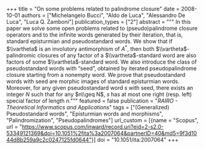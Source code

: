+++
title = "On some problems related to palindrome closure"
date = 2008-10-01
authors = ["Michelangelo Bucci", "Aldo de Luca", "Alessandro De Luca", "Luca Q. Zamboni"]
publication_types = ["2"]
abstract = """
In this paper we solve some open problems related to (pseudo)palindrome closure
operators and to the infinite words generated by their iteration, that is,
standard episturmian and pseudostandard words. We show that if
$\\vartheta$ is an involutory antimorphism of $A^*$, then both
$\\vartheta$-palindromic closures of any factor of a $\\vartheta$-standard word
are also factors of some $\\vartheta$-standard word. We also introduce the class
of pseudostandard words with “seed”, obtained by iterated pseudopalindrome
closure starting from a nonempty word. We prove that pseudostandard words with
seed are morphic images of standard episturmian words. Moreover, for any given
pseudostandard word $s$ with seed, there exists an integer $N$ such that for any
$n\\geq N$, $s$ has at most one right (resp. left) special factor of length
$n$."""
featured = false
publication = "*RAIRO - Theoretical Informatics and Applications*"
tags = ["(Generalized) Pseudostandard words", "Episturmian words and morphisms", "Palindromization", "Pseudopalindromes"]
url_custom = [{name = "Scopus", url = "https://www.scopus.com/inward/record.uri?eid=2-s2.0-53349121369&doi=10.1051%2fita%3a2007064&partnerID=40&md5=9f3d1044d8b259a9c2c0247125fd0644"}]
doi = "10.1051/ita:2007064"
+++

